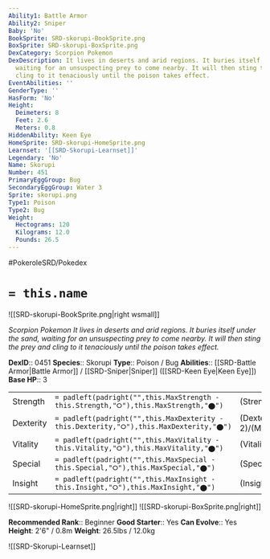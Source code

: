 ```yaml
---
Ability1: Battle Armor
Ability2: Sniper
Baby: 'No'
BookSprite: SRD-skorupi-BookSprite.png
BoxSprite: SRD-skorupi-BoxSprite.png
DexCategory: Scorpion Pokemon
DexDescription: It lives in deserts and arid regions. It buries itself under the sand,
  waiting for an unsuspecting prey to come nearby. It will then sting the prey and
  cling to it tenaciously until the poison takes effect.
EventAbilities: ''
GenderType: ''
HasForm: 'No'
Height:
  Deimeters: 8
  Feet: 2.6
  Meters: 0.8
HiddenAbility: Keen Eye
HomeSprite: SRD-skorupi-HomeSprite.png
Learnset: '[[SRD-Skorupi-Learnset]]'
Legendary: 'No'
Name: Skorupi
Number: 451
PrimaryEggGroup: Bug
SecondaryEggGroup: Water 3
Sprite: skorupi.png
Type1: Poison
Type2: Bug
Weight:
  Hectograms: 120
  Kilograms: 12.0
  Pounds: 26.5
---
```


#PokeroleSRD/Pokedex

# `= this.name`

![[SRD-skorupi-BookSprite.png|right wsmall]]

*Scorpion Pokemon*
*It lives in deserts and arid regions. It buries itself under the sand, waiting for an unsuspecting prey to come nearby. It will then sting the prey and cling to it tenaciously until the poison takes effect.*

**DexID**:: 0451
**Species**:: Skorupi
**Type**:: Poison / Bug
**Abilities**:: [[SRD-Battle Armor|Battle Armor]] / [[SRD-Sniper|Sniper]] ([[SRD-Keen Eye|Keen Eye]])
**Base HP**:: 3

|           |                                                                                        |                                          |
| --------- | -------------------------------------------------------------------------------------- | ---------------------------------------- |
| Strength  | `= padleft(padright("",this.MaxStrength - this.Strength,"⭘"),this.MaxStrength,"⬤")`    | (Strength::2)/(MaxStrength::4)   |
| Dexterity | `= padleft(padright("",this.MaxDexterity - this.Dexterity,"⭘"),this.MaxDexterity,"⬤")` | (Dexterity:: 2)/(MaxDexterity::4) |
| Vitality  | `= padleft(padright("",this.MaxVitality - this.Vitality,"⭘"),this.MaxVitality,"⬤")`    | (Vitality::2)/(MaxVitality::5)   |
| Special   | `= padleft(padright("",this.MaxSpecial - this.Special,"⭘"),this.MaxSpecial,"⬤")`       | (Special::1)/(MaxSpecial::3)     |
| Insight   | `= padleft(padright("",this.MaxInsight - this.Insight,"⭘"),this.MaxInsight,"⬤")`       | (Insight::2)/(MaxInsight::4)     |

![[SRD-skorupi-HomeSprite.png|right]]
![[SRD-skorupi-BoxSprite.png|right]]

**Recommended Rank**:: Beginner
**Good Starter**:: Yes
**Can Evolve**:: Yes
**Height**: 2'6" / 0.8m
**Weight**: 26.5lbs / 12.0kg

![[SRD-Skorupi-Learnset]]